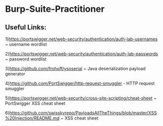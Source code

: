 # Burp-Suite-Practitioner

## Useful Links:

1)https://portswigger.net/web-security/authentication/auth-lab-usernames ~ username wordlist

2)https://portswigger.net/web-security/authentication/auth-lab-passwords ~ password wordlist

3)https://github.com/frohoff/ysoserial ~ Java deserialization payload generator

4)https://github.com/PortSwigger/http-request-smuggler - HTTP request smuggler

5)https://portswigger.net/web-security/cross-site-scripting/cheat-sheet ~ PortSwigger XSS cheat sheet

6)https://github.com/swisskyrepo/PayloadsAllTheThings/blob/master/XSS%20Injection/README.md ~ XSS cheat sheet
